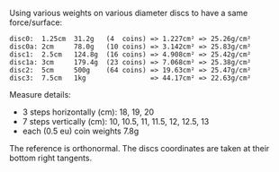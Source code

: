 Using various weights on various diameter discs to have a same force/surface:

    disc0:  1.25cm  31.2g   (4  coins) => 1.227cm² => 25.26g/cm²
    disc0a: 2cm     78.0g   (10 coins) => 3.142cm² => 25.83g/cm²
    disc1:  2.5cm   124.8g  (16 coins) => 4.908cm² => 25.42g/cm²
    disc1a: 3cm     179.4g  (23 coins) => 7.068cm² => 25.38g/cm²
    disc2:  5cm     500g    (64 coins) => 19.63cm² => 25.47g/cm²
    disc3:  7.5cm   1kg                => 44.17cm² => 22.63g/cm²

Measure details:
  - 3 steps horizontally (cm): 18, 19, 20
  - 7 steps vertically (cm): 10, 10.5, 11, 11.5, 12, 12.5, 13
  - each (0.5 eu) coin weights 7.8g

The reference is orthonormal. The discs coordinates are taken at their bottom right tangents.

